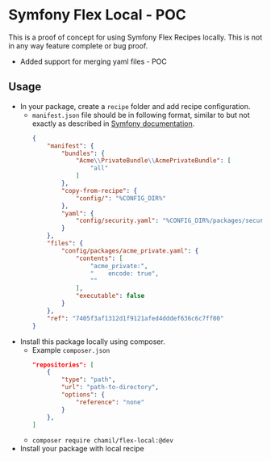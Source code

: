 # Symfony Flex Local - POC

This is a proof of concept for using Symfony Flex Recipes locally. This is not in any way feature complete or bug proof.

* Added support for merging yaml files - POC

## Usage
* In your package, create a `recipe` folder and add recipe configuration.
  * `manifest.json` file should be in following format, similar to but not exactly as described in [Symfony documentation](https://symfony.com/doc/current/setup/flex_private_recipes.html).
    ```json
    {
        "manifest": {
            "bundles": {
                "Acme\\PrivateBundle\\AcmePrivateBundle": [
                    "all"
                ]
            },
            "copy-from-recipe": {
                "config/": "%CONFIG_DIR%"
            },
            "yaml": {
                "config/security.yaml": "%CONFIG_DIR%/packages/security.yaml"
            }
        },
        "files": {
            "config/packages/acme_private.yaml": {
                "contents": [
                    "acme_private:",
                    "    encode: true",
                    ""
                ],
                "executable": false
            }
        },
        "ref": "7405f3af1312d1f9121afed4dddef636c6c7ff00"
    }
    ```
* Install this package locally using composer.
  * Example `composer.json`
    ```json
    "repositories": [
        {
            "type": "path",
            "url": "path-to-directory",
            "options": {
                "reference": "none"
            }
        },
    ]
    ```
  * `composer require chamil/flex-local:@dev`  
* Install your package with local recipe